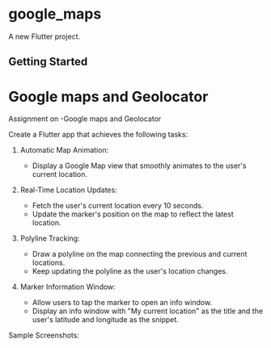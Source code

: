 # google_maps

A new Flutter project.

## Getting Started

# Google maps and Geolocator
Assignment on -Google maps and Geolocator

Create a Flutter app that achieves the following tasks:

1. Automatic Map Animation:
    - Display a Google Map view that smoothly animates to the user's current location.

2. Real-Time Location Updates:
    - Fetch the user's current location every 10 seconds.
    - Update the marker's position on the map to reflect the latest location.

3. Polyline Tracking:
    - Draw a polyline on the map connecting the previous and current locations.
    - Keep updating the polyline as the user's location changes.

4. Marker Information Window:
    - Allow users to tap the marker to open an info window.
    - Display an info window with "My current location" as the title and the user's latitude and longitude as the snippet.

Sample Screenshots:




